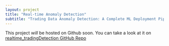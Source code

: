 ```yaml
---
layout: project
title: "Real-time Anomaly Detection"
subtitle: "Trading Data Anomaly Detection: A Complete ML Deployment Pipeline"
---
```


This project *will* be hosted on Github soon. You can take a look at it on [realtime_tradingDetection GitHub Repo](https://github.com/Jalanjii/realtime_tradingDetection)

